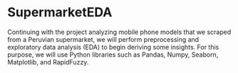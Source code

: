 # SupermarketEDA
Continuing with the project analyzing mobile phone models that we scraped from a Peruvian supermarket, we will perform preprocessing and exploratory data analysis (EDA) to begin deriving some insights. For this purpose, we will use Python libraries such as Pandas, Numpy, Seaborn, Matplotlib, and RapidFuzzy.
